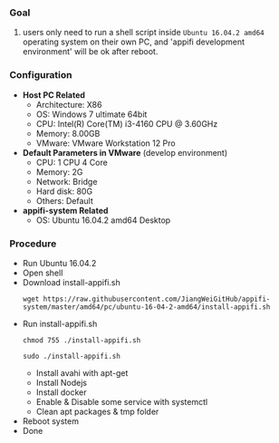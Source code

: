 ### Goal
  1. users only need to run a shell script inside `Ubuntu 16.04.2 amd64` operating system on their own PC, and 'appifi development environment' will be ok after reboot.

### Configuration
+ **Host PC Related**
  - Architecture: X86
  - OS: Windows 7 ultimate 64bit
  - CPU: Intel(R) Core(TM) i3-4160 CPU @ 3.60GHz
  - Memory: 8.00GB
  - VMware: VMware Workstation 12 Pro
+ **Default Parameters in VMware** (develop environment)
  - CPU: 1 CPU 4 Core
  - Memory: 2G
  - Network: Bridge
  - Hard disk: 80G
  - Others: Default
+ **appifi-system Related**
  - OS: Ubuntu 16.04.2 amd64 Desktop

### Procedure
+ Run Ubuntu 16.04.2
+ Open shell
+ Download install-appifi.sh<p>
  `wget https://raw.githubusercontent.com/JiangWeiGitHub/appifi-system/master/amd64/pc/ubuntu-16-04-2-amd64/install-appifi.sh`<p>
+ Run install-appifi.sh<p>
  `chmod 755 ./install-appifi.sh`<p>
  `sudo ./install-appifi.sh`<p>
  - Install avahi with apt-get
  - Install Nodejs
  - Install docker
  - Enable & Disable some service with systemctl
  - Clean apt packages & tmp folder
+ Reboot system
+ Done
